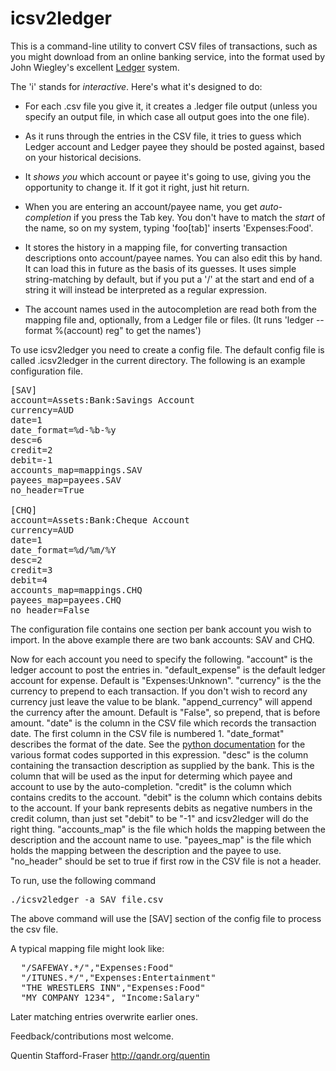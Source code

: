 icsv2ledger
===========

This is a command-line utility to convert CSV files of transactions, such as you might download from an online banking service, into the format used by John Wiegley's excellent [Ledger](http://ledger-cli.org) system.

The 'i' stands for _interactive_. Here's what it's designed to do:

* For each .csv file you give it, it creates a .ledger file output (unless you specify an output file, in which case all output goes into the one file).

* As it runs through the entries in the CSV file, it tries to guess which Ledger account and Ledger payee they should be posted against, based on your historical decisions.

* It _shows you_ which account or payee it's going to use, giving you the opportunity to change it.  If it got it right, just hit return.

* When you are entering an account/payee name, you get _auto-completion_ if you press the Tab key.  You don't have to match the _start_ of the name, so on my system, typing 'foo[tab]' inserts 'Expenses:Food'.

* It stores the history in a mapping file, for converting transaction descriptions onto account/payee names. You can also edit this by hand. It can load this in future as the basis of its guesses.  It uses simple string-matching by default, but if you put a '/' at the start and end of a string it will instead be interpreted as a regular expression.

* The account names used in the autocompletion are read both from the mapping file and, optionally, from a Ledger file or files. (It runs 'ledger --format %(account) reg" to get the names')

To use icsv2ledger you need to create a config file.
The default config file is called .icsv2ledger in the current directory.
The following is an example configuration file.

<pre>
[SAV]
account=Assets:Bank:Savings Account
currency=AUD
date=1
date_format=%d-%b-%y
desc=6
credit=2
debit=-1
accounts_map=mappings.SAV
payees_map=payees.SAV
no_header=True

[CHQ]
account=Assets:Bank:Cheque Account
currency=AUD
date=1
date_format=%d/%m/%Y
desc=2
credit=3
debit=4
accounts_map=mappings.CHQ
payees_map=payees.CHQ
no_header=False
</pre>

The configuration file contains one section per bank account you wish to import.
In the above example there are two bank accounts: SAV and CHQ.

Now for each account you need to specify the following.
"account" is the ledger account to post the entries in.
"default_expense" is the default ledger account for expense. Default is "Expenses:Unknown".
"currency" is the the currency to prepend to each transaction.
If you don't wish to record any currency just leave the value to be blank.
"append_currency" will append the currency after the amount. Default is "False", so prepend, that is before amount.
"date" is the column in the CSV file which records the transaction date.
The first column in the CSV file is numbered 1.
"date_format" describes the format of the date.
See the [python documentation](http://docs.python.org/library/datetime.html#strftime-strptime-behavior) for the various format codes supported in this expression.
"desc" is the column containing the transaction description as supplied by the bank.
This is the column that will be used as the input for determing which payee and account to use by the auto-completion.
"credit" is the column which contains credits to the account.
"debit" is the column which contains debits to the account.
If your bank represents debits as negative numbers in the credit column,
than just set "debit" to be "-1" and icsv2ledger will do the right thing.
"accounts_map" is the file which holds the mapping between the description and the account name to use.
"payees_map" is the file which holds the mapping between the description and the payee to use.
"no_header" should be set to true if first row in the CSV file is not a header.

To run, use the following command

<pre>
./icsv2ledger -a SAV file.csv
</pre>

The above command will use the [SAV] section of the config file to process the csv file.

A typical mapping file might look like:

<pre>
  "/SAFEWAY.*/","Expenses:Food"
  "/ITUNES.*/","Expenses:Entertainment"
  "THE WRESTLERS INN","Expenses:Food"
  "MY COMPANY 1234", "Income:Salary"
</pre>

Later matching entries overwrite earlier ones.

Feedback/contributions most welcome.

Quentin Stafford-Fraser
http://qandr.org/quentin
